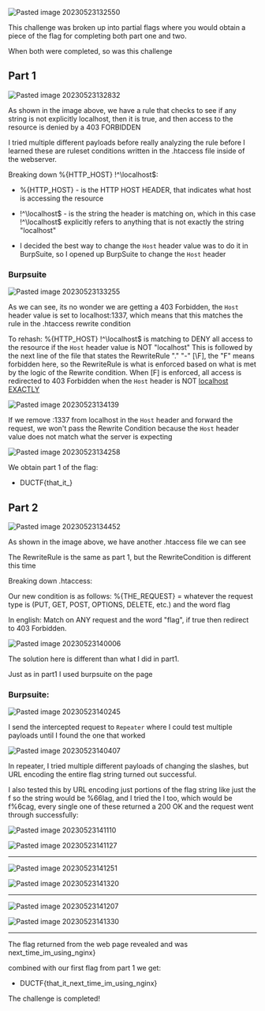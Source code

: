 
![Pasted image 20230523132550](https://github.com/GoldenEmp3R0R/DownUnderCTF-2022-Write-Up/assets/125948172/9a9bebdc-c4b6-4c1c-9753-85dda462eba6)

This challenge was broken up into partial flags where you would obtain a piece of the flag for completing both part one and two. 

When both were completed, so was this challenge




## Part 1

![Pasted image 20230523132832](https://github.com/GoldenEmp3R0R/DownUnderCTF-2022-Write-Up/assets/125948172/b9718be9-48c9-4cc8-9914-4abf55ec15f0)

 As shown in the image above, we have a rule that checks to see if any string is not explicitly localhost, then it is true, and then access to the resource is denied by a 403 FORBIDDEN 


I tried multiple different payloads before really analyzing the rule before I learned these are ruleset conditions written in the .htaccess file inside of the webserver. 


Breaking down %{HTTP_HOST} !^\localhost$:

- %{HTTP_HOST} - is the HTTP HOST HEADER, that indicates what host is accessing the resource

- !^\localhost$ - is the string the header is matching on, which in this case !^\localhost$ explicitly refers to anything that is not exactly the string "localhost"


- I decided the best way to change the `Host` header value was to do it in BurpSuite, so I opened up BurpSuite to change the `Host` header

### Burpsuite 


![Pasted image 20230523133255](https://github.com/GoldenEmp3R0R/DownUnderCTF-2022-Write-Up/assets/125948172/e6648a0b-7b51-47bd-a0f5-306e78576d0c)




As we can see, its no wonder we are getting a 403 Forbidden, the `Host` header value is set to localhost:1337, which means that this matches the rule in the .htaccess rewrite condition




To rehash: 
	 %{HTTP_HOST} !^\localhost$ is matching to DENY all access to the resource if the `Host` header value is NOT "localhost"
	 This is followed by the next line of the file that states the RewriteRule "." "-" \[\F\], the "F" means forbidden here, so the RewriteRule is what is enforced based on what is met by the logic of the Rewrite condition. 
	 When \[F] is enforced, all access is redirected to 403 Forbidden when the `Host` header is NOT <u>localhost EXACTLY</u>





![Pasted image 20230523134139](https://github.com/GoldenEmp3R0R/DownUnderCTF-2022-Write-Up/assets/125948172/83e79d4c-4b9a-469b-baa1-8d04a639d6ef)


If we remove :1337 from localhost in the `Host` header and forward the request, we won't pass the Rewrite Condition because the `Host` header value does not match what the server is expecting





![Pasted image 20230523134258](https://github.com/GoldenEmp3R0R/DownUnderCTF-2022-Write-Up/assets/125948172/9691e903-5436-4829-9b03-189d8d353682)






We obtain part 1 of the flag:

- DUCTF{that_it_}



## Part 2


![Pasted image 20230523134452](https://github.com/GoldenEmp3R0R/DownUnderCTF-2022-Write-Up/assets/125948172/8c977c23-ded4-4905-99a8-55b9e72e6c1a)


As shown in the image above, we have another .htaccess file we can see

The RewriteRule is the same as part 1, but the RewriteCondition is different this time


Breaking down .htaccess:

Our new condition is as follows:
%{THE_REQUEST} = whatever the request type is (PUT, GET, POST, OPTIONS, DELETE, etc.)
and the word flag

In english: Match on ANY request and the word "flag", if true then redirect to 403 Forbidden.


![Pasted image 20230523140006](https://github.com/GoldenEmp3R0R/DownUnderCTF-2022-Write-Up/assets/125948172/e1099f34-50ae-4408-8542-e5a0fce08842)



The solution here is different than what I did in part1.


Just as in part1 I used burpsuite on the page 



### Burpsuite:

![Pasted image 20230523140245](https://github.com/GoldenEmp3R0R/DownUnderCTF-2022-Write-Up/assets/125948172/256eab31-aafe-425c-81f7-122c9455ac3f)



I send the intercepted request to `Repeater` where I could test multiple payloads until I found the one that worked


![Pasted image 20230523140407](https://github.com/GoldenEmp3R0R/DownUnderCTF-2022-Write-Up/assets/125948172/a09745e5-f521-4737-b2c1-9169a54255f9)



In repeater, I tried multiple different payloads of changing the slashes, but URL encoding the entire flag string turned out successful.

I also tested this by URL encoding just portions of the flag string like just the f so the string would be %66lag,
and I tried the l too, which would be f%6cag, every single one of these returned a 200 OK and the request went through successfully:


![Pasted image 20230523141110](https://github.com/GoldenEmp3R0R/DownUnderCTF-2022-Write-Up/assets/125948172/0f06639b-22ef-48b1-b7a3-0a080a780e1c)


![Pasted image 20230523141127](https://github.com/GoldenEmp3R0R/DownUnderCTF-2022-Write-Up/assets/125948172/e465ca41-9cec-408c-be3b-05a4e23f9e75)


----

![Pasted image 20230523141251](https://github.com/GoldenEmp3R0R/DownUnderCTF-2022-Write-Up/assets/125948172/4a620126-ef6f-42f0-9e10-1a2b6d8f5668)



![Pasted image 20230523141320](https://github.com/GoldenEmp3R0R/DownUnderCTF-2022-Write-Up/assets/125948172/7be4a820-033b-4ca0-aff2-e38bee7c8732)

---

![Pasted image 20230523141207](https://github.com/GoldenEmp3R0R/DownUnderCTF-2022-Write-Up/assets/125948172/36984404-495b-4c7e-9ac1-1ed1b05e1d8a)


![Pasted image 20230523141330](https://github.com/GoldenEmp3R0R/DownUnderCTF-2022-Write-Up/assets/125948172/b6dfc7d2-1cc1-4e5a-84c9-89371a866c1f)


---



The flag returned from the web page revealed and was next_time_im_using_nginx}

combined with our first flag from part 1 we get:


- DUCTF{that_it_next_time_im_using_nginx}


The challenge is completed!
